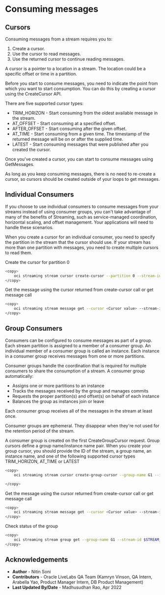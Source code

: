 
# Consuming messages

## Cursors

Consuming messages from a stream requires you to:

1. Create a cursor.
2. Use the cursor to read messages.
3. Use the returned cursor to continue reading messages.

A cursor is a pointer to a location in a stream. The location could be a specific offset or time in a partition.

Before you start to consume messages, you need to indicate the point from which you want to start consumption. You can do this by creating a cursor using the CreateCursor API.

There are five supported cursor types:

- TRIM_HORIZON - Start consuming from the oldest available message in the stream.
- AT_OFFSET - Start consuming at a specified offset.
- AFTER_OFFSET - Start consuming after the given offset.
- AT_TIME - Start consuming from a given time. The timestamp of the returned message will be on or after the supplied time.
- LATEST - Start consuming messages that were published after you created the cursor.

Once you've created a cursor, you can start to consume messages using GetMessages.

As long as you keep consuming messages, there is no need to re-create a cursor, so cursors should be created outside of your loops to get messages.

## Individual Consumers

If you choose to use individual consumers to consume messages from your streams instead of using consumer groups, you can't take advantage of many of the benefits of Streaming, such as service-managed coordination, horizontal scaling, and offset management. Your applications will need to handle these scenarios.

When you create a cursor for an individual consumer, you need to specify the partition in the stream that the cursor should use. If your stream has more than one partition with messages, you need to create multiple cursors to read them.

Create the cursor for partition 0
```sh
<copy>
    oci streaming stream cursor create-cursor --partition 0 --stream-id $STREAM_OCID --type TRIM_HORIZON --endpoint https://cell-1.streaming.us-phoenix-1.oci.oraclecloud.com
</copy>
```

Get the message using the cursor returned from create-cursor call or get message call
```sh
<copy>
    oci streaming stream message get --cursor <Cursor value> --stream-id $STREAM_OCID --endpoint https://cell-1.streaming.us-phoenix-1.oci.oraclecloud.com
</copy>
```

## Group Consumers

Consumers can be configured to consume messages as part of a group. Each stream partition is assigned to a member of a consumer group. An individual member of a consumer group is called an instance. Each instance in a consumer group receives messages from one or more partitions.

Consumer groups handle the coordination that is required for multiple consumers to share the consumption of a stream. A consumer group automatically:

- Assigns one or more partitions to an instance
- Tracks the messages received by the group and manages commits
- Requests the proper partition(s) and offset(s) on behalf of each instance
- Balances the group as instances join or leave

Each consumer group receives all of the messages in the stream at least once.

Consumer groups are ephemeral. They disappear when they're not used for the retention period of the stream.

A consumer group is created on the first CreateGroupCursor request. Group cursors define a group name/instance name pair. When you create your group cursor, you should provide the ID of the stream, a group name, an instance name, and one of the following supported cursor types TRIM_HORIZON, AT_TIME or LATEST

```sh
<copy>
    oci streaming stream cursor create-group-cursor --group-name G1 --instance-name i1 --type TRIM_HORIZON --stream-id $STREAM_OCID --endpoint  https://cell-1.streaming.us-phoenix-1.oci.oraclecloud.com

</copy>
```

Get the message using the cursor returned from create-cursor call or get message call
```sh
<copy>
    oci streaming stream message get --cursor <Cursor value> --stream-id $STREAM_OCID --endpoint https://cell-1.streaming.us-phoenix-1.oci.oraclecloud.com
</copy>
```

Check status of the group
```sh
<copy>
    oci streaming stream group get --group-name G1 --stream-id $STREAM_OCID --endpoint https://cell-1.streaming.us-phoenix-1.oci.oraclecloud.com
</copy>
```

## Acknowledgements

- **Author** - Nitin Soni
- **Contributors** - Oracle LiveLabs QA Team (Kamryn Vinson, QA Intern, Arabella Yao, Product Manager Intern, DB Product Management)
- **Last Updated By/Date** - Madhusudhan Rao, Apr 2022
